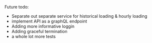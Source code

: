 Future todo: 

* Separate out separate service for historical loading & hourly loading
* implement API as a graphQL endpoint
* Adding more informative loggin
* Adding graceful termination
* a whole lot more tests
